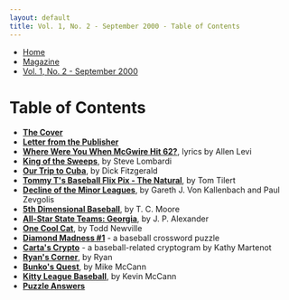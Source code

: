 ```yaml
---
layout: default
title: Vol. 1, No. 2 - September 2000 - Table of Contents
---
```

<nav class="breadcrumb" aria-label="breadcrumbs">
  <ul>
    <li><a href="{{ site.url }}{{ site.baseurl }}/index.html">Home</a></li>
    <li><a href="../magazine.html">Magazine</a></li>
    <li class="is-active"><a href="#" aria-current="page">Vol. 1, No. 2 - September 2000</a></li>
  </ul>
</nav>

<h1>Table of Contents</h1>

<ul>
  <li><a href="bi_vol_1_no_2_cover.html"><strong>The Cover</strong></a></li>
  <li><a href="bi_vol_1_no_2_letter_from_publisher.html"><strong>Letter from the Publisher</strong></a></li>
  <li><a href="bi_vol_1_no_2_where_were_you.html"><strong>Where Were You When McGwire Hit 62?</strong></a>, lyrics by Allen Levi</li>
  <li><a href="bi_vol_1_no_2_king_of_the_sweeps.html"><strong>King of the Sweeps</strong></a>, by Steve Lombardi</li>
  <li><a href="bi_vol_1_no_2_our_trip_to_cuba.html"><strong>Our Trip to Cuba</strong></a>, by Dick Fitzgerald</li>
  <li><a href="bi_vol_1_no_2_the_natural.html"><strong>Tommy T's Baseball Flix Pix - The Natural</strong></a>, by Tom Tilert</li>
  <li><a href="bi_vol_1_no_2_decline_of_the_minors.html"><strong>Decline of the Minor Leagues</strong></a>, by Gareth J. Von Kallenbach and Paul Zevgolis</li>
  <li><a href="bi_vol_1_no_2_5th_dimensional.html"><strong>5th Dimensional Baseball</strong></a>, by T. C. Moore</li>
  <li><a href="bi_vol_1_no_2_all_georgia_team.html"><strong>All-Star State Teams:  Georgia</strong></a>, by J. P. Alexander</li>
  <li><a href="bi_vol_1_no_2_one_cool_cat.html"><strong>One Cool Cat</strong></a>, by Todd Newville</li>
  <li><a href="bi_vol_1_no_2_diamond_madness.html"><strong>Diamond Madness #1</strong></a> - a baseball crossword puzzle</li>
  <li><a href="bi_vol_1_no_2_cartas_crypto.html"><strong>Carta's Crypto</strong></a> - a baseball-related cryptogram by Kathy Martenot</li>
  <li><a href="bi_vol_1_no_2_ryans_corner.html"><strong>Ryan's Corner</strong></a>, by Ryan</li>
  <li><a href="bi_vol_1_no_2_bunkos_quest.html"><strong>Bunko's Quest</strong></a>, by Mike McCann</li>
  <li><a href="bi_vol_1_no_2_kitty_league.html"><strong>Kitty League Baseball</strong></a>, by Kevin McCann</li>
  <li><a href="bi_vol_1_no_2_puzzle_answers.html"><strong>Puzzle Answers</strong></a></li>
</ul>
